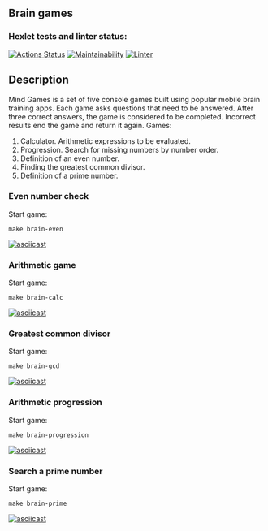 ## Brain games

### Hexlet tests and linter status:

[![Actions Status](https://github.com/IvanSavDev/frontend-project-lvl1/workflows/hexlet-check/badge.svg)](https://github.com/IvanSavDev/frontend-project-lvl1/actions)
[![Maintainability](https://api.codeclimate.com/v1/badges/aa7863b29e0c7a55e427/maintainability)](https://codeclimate.com/github/IvanSavDev/frontend-project-lvl1/maintainability)
[![Linter](https://github.com/IvanSavDev/frontend-project-lvl1/actions/workflows/githubAction.yml/badge.svg)](https://github.com/IvanSavDev/frontend-project-lvl1/actions/workflows/githubAction.yml)

## Description

Mind Games is a set of five console games built using popular mobile brain training apps. Each game asks questions that need to be answered. After three correct answers, the game is considered to be completed. Incorrect results end the game and return it again. Games:

1. Calculator. Arithmetic expressions to be evaluated.
2. Progression. Search for missing numbers by number order.
3. Definition of an even number.
4. Finding the greatest common divisor.
5. Definition of a prime number.

### Even number check

Start game:
``` 
make brain-even
```
[![asciicast](https://asciinema.org/a/vkKsTHdohmLUnXciNremQPnAV.svg)](https://asciinema.org/a/vkKsTHdohmLUnXciNremQPnAV)

### Arithmetic game

Start game:
```
make brain-calc
```
[![asciicast](https://asciinema.org/a/4iyLIkC7iMtYnvX5tSUzPfrlx.svg)](https://asciinema.org/a/4iyLIkC7iMtYnvX5tSUzPfrlx)

### Greatest сommon divisor

Start game:
```
make brain-gcd
```
[![asciicast](https://asciinema.org/a/839P2FXYtxC58pARbWwIC87jX.svg)](https://asciinema.org/a/839P2FXYtxC58pARbWwIC87jX)

### Arithmetic progression

Start game:
```
make brain-progression
```
[![asciicast](https://asciinema.org/a/7DPDAHVs8KuAGGRgi1GwkVgx3.svg)](https://asciinema.org/a/7DPDAHVs8KuAGGRgi1GwkVgx3)

### Search a prime number

Start game:
```
make brain-prime
```
[![asciicast](https://asciinema.org/a/Shs8Ji1MnJtdWaRRnVvaMGHz4.svg)](https://asciinema.org/a/Shs8Ji1MnJtdWaRRnVvaMGHz4)

